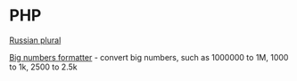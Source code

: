 # PHP

[Russian plural](russian_plural.md)

[Big numbers formatter](big_numbers.md) - convert big numbers, such as 1000000 to 1M, 1000 to 1k, 2500 to 2.5k
